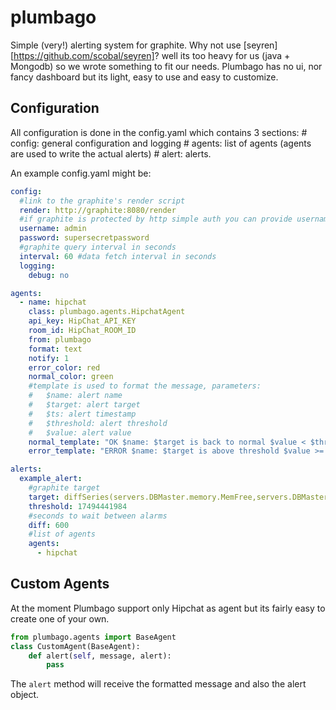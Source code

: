 plumbago
========

Simple (very!) alerting system for graphite.
Why not use [seyren][https://github.com/scobal/seyren]? well its too heavy for us (java + Mongodb) so we wrote something to fit our needs.
Plumbago has no ui, nor fancy dashboard but its light, easy to use and easy to customize.

Configuration
-------------
All configuration is done in the config.yaml which contains 3 sections:
    # config: general configuration and logging
    # agents: list of agents (agents are used to write the actual alerts)
    # alert: alerts.

An example config.yaml might be:

```yaml
config:
  #link to the graphite's render script
  render: http://graphite:8080/render
  #if graphite is protected by http simple auth you can provide username/password
  username: admin
  password: supersecretpassword
  #graphite query interval in seconds
  interval: 60 #data fetch interval in seconds
  logging:
    debug: no

agents:
  - name: hipchat
    class: plumbago.agents.HipchatAgent
    api_key: HipChat_API_KEY
    room_id: HipChat_ROOM_ID
    from: plumbago
    format: text
    notify: 1
    error_color: red
    normal_color: green
    #template is used to format the message, parameters:
    #   $name: alert name
    #   $target: alert target
    #   $ts: alert timestamp
    #   $threshold: alert threshold
    #   $value: alert value
    normal_template: "OK $name: $target is back to normal $value < $threshold"
    error_template: "ERROR $name: $target is above threshold $value >= $threshold @demian"

alerts:
  example_alert:
    #graphite target
    target: diffSeries(servers.DBMaster.memory.MemFree,servers.DBMaster.memory.MemTotal)
    threshold: 17494441984
    #seconds to wait between alarms
    diff: 600
    #list of agents
    agents:
      - hipchat
```


Custom Agents
-------------
At the moment Plumbago support only Hipchat as agent but its fairly easy to create one of your own.

```python
from plumbago.agents import BaseAgent
class CustomAgent(BaseAgent):
    def alert(self, message, alert):
        pass
```

The `alert` method will receive the formatted message and also the alert object.